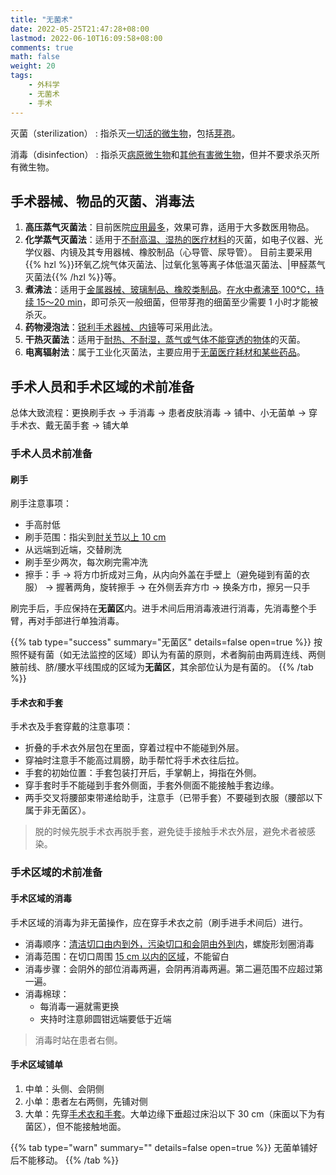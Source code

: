 ```yaml
---
title: "无菌术"
date: 2022-05-25T21:47:28+08:00
lastmod: 2022-06-10T16:09:58+08:00
comments: true
math: false
weight: 20
tags:
    - 外科学
    - 无菌术
    - 手术
---
```


灭菌（sterilization）
: 指杀灭<ins>一切活的微生物</ins>，包括<ins>芽孢</ins>。

消毒（disinfection）
: 指杀灭<ins>病原微生物</ins>和<ins>其他有害微生物</ins>，但并不要求杀灭所有微生物。

<!--more-->

## 手术器械、物品的灭菌、消毒法

1. **高压蒸气灭菌法**：目前医院<ins>应用最多</ins>，效果可靠，适用于大多数医用物品。
2. **化学蒸气灭菌法**：适用于<ins>不耐高温、湿热的医疗材料</ins>的灭菌，如电子仪器、光学仪器、内镜及其专用器械、橡胶制品（心导管、尿导管）。
    目前主要采用{{% hzl %}}环氧乙烷气体灭菌法、|过氧化氢等离子体低温灭菌法、|甲醛蒸气灭菌法{{% /hzl %}}等。
3. **煮沸法**：适用于<ins>金属器械、玻璃制品、橡胶类制品</ins>。<ins>在水中煮沸至 100℃，持续 15～20 min</ins>，即可杀灭一般细菌，但带芽孢的细菌至少需要 1 小时才能被杀灭。
4. **药物浸泡法**：<ins>锐利手术器械、内镜</ins>等可采用此法。
5. **干热灭菌法**：适用于<ins>耐热、不耐湿，蒸气或气体不能穿透的物体</ins>的灭菌。
6. **电离辐射法**：属于工业化灭菌法，主要应用于<ins>无菌医疗耗材和某些药品</ins>。

## 手术人员和手术区域的术前准备

总体大致流程：更换刷手衣 → 手消毒 → 患者皮肤消毒 → 铺中、小无菌单 → 穿手术衣、戴无菌手套 → 铺大单

### 手术人员术前准备

#### 刷手

刷手注意事项：

- 手高肘低
- 刷手范围：指尖到<ins>肘关节以上 10 cm</ins>
- 从远端到近端，交替刷洗
- 刷手至少两次，每次刷完需冲洗
- 擦手：手 → 将方巾折成对三角，从内向外盖在手壁上（避免碰到有菌的衣服） → 握著两角，旋转擦手 → 在外侧丢弃方巾 → 换条方巾，擦另一只手

刷完手后，手应保持在**无菌区**内。进手术间后用消毒液进行消毒，先消毒整个手臂，再对手部进行单独消毒。

{{% tab type="success" summary="无菌区" details=false open=true %}}
按照怀疑有菌（如无法监控的区域）即认为有菌的原则，术者胸前由两肩连线、两侧腋前线、脐/腰水平线围成的区域为**无菌区**，其余部位认为是有菌的。
{{% /tab %}}

#### 手术衣和手套

手术衣及手套穿戴的注意事项：

- 折叠的手术衣外层包在里面，穿着过程中不能碰到外层。
- 穿袖时注意手不能高过肩膀，助手帮忙将手术衣往后拉。
- 手套的初始位置：手套包装打开后，手掌朝上，拇指在外侧。
- 穿手套时手不能碰到手套外侧面，手套外侧面不能接触手套边缘。
- 两手交叉将腰部束带递给助手，注意手（已带手套）不要碰到衣服（腰部以下属于非无菌区）。

> 脱的时候先脱手术衣再脱手套，避免徒手接触手术衣外层，避免术者被感染。

### 手术区域的术前准备

#### 手术区域的消毒

手术区域的消毒为非无菌操作，应在穿手术衣之前（刷手进手术间后）进行。

- 消毒顺序：<ins>清洁切口由内到外，污染切口和会阴由外到内</ins>，螺旋形划圈消毒
- 消毒范围：在切口周围 <ins>15 cm 以内的区域</ins>，不能留白
- 消毒步骤：会阴外的部位消毒两遍，会阴再消毒两遍。第二遍范围不应超过第一遍。
- 消毒棉球：
    - 每消毒一遍就需更换
    <!-- - 端盘注意倾斜，避免污染的碘伏污染洁净的棉球 -->
    - 夹持时注意卵圆钳远端要低于近端

> 消毒时站在患者右侧。

#### 手术区域铺单

1. 中单：头侧、会阴侧
2. 小单：患者左右两侧，先铺对侧
3. 大单：先穿[手术衣和手套](#手术衣和手套)。大单边缘下垂超过床沿以下 30 cm（床面以下为有菌区），但不能接触地面。

{{% tab type="warn" summary="" details=false open=true %}}
无菌单铺好后不能移动。
{{% /tab %}}
